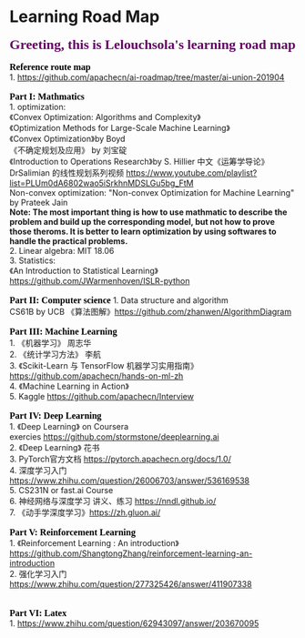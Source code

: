 # Learning Road Map
<font color=#660066 size=5 face="微软雅黑">**Greeting, this is Lelouchsola's learning road map**</font>
<br>
<br>
<font color=#000000 size=3 face="微软雅黑">**Reference route map**</font>
<br>
    1. https://github.com/apachecn/ai-roadmap/tree/master/ai-union-201904
<br>
<br>
<font color=#000000 size=3 face="微软雅黑">**Part I: Mathmatics**</font>
<br>
    1. optimization: <br>
        《Convex Optimization: Algorithms and Complexity》<br>
        《Optimization Methods for Large-Scale Machine Learning》<br>
        《Convex Optimization》by Boyd <br>
        《不确定规划及应用》 by 刘宝碇 <br>
        《Introduction to Operations Research》by S. Hillier 中文《运筹学导论》<br>
         DrSalimian 的线性规划系列视频 https://www.youtube.com/playlist?list=PLUm0dA6802wao5iSrkhnMDSLGu5bg_FtM <br>
         Non-convex optimization: "Non-convex Optimization for Machine Learning" by Prateek Jain <br>
         **Note: The most important thing is how to use mathmatic to describe the problem and build up the corresponding model, but not how to prove those theroms. It is better to learn optimization by using softwares to handle the practical problems.** <br>
    2. Linear algebra: MIT 18.06<br>
    3. Statistics:<br>
        《An Introduction to Statistical Learning》 https://github.com/JWarmenhoven/ISLR-python
<br>
<br>
<font color=#000000 size=3 face="微软雅黑">**Part II: Computer science**  </font>
    1. Data structure and algorithm  
         CS61B by UCB
        《算法图解》https://github.com/zhanwen/AlgorithmDiagram
<br>
<br>
<font color=#000000 size=3 face="微软雅黑">**Part III: Machine Learning**  </font>
<br>
    1. 《机器学习》 周志华  
    2. 《统计学习方法》 李航  
    3. 《Scikit-Learn 与 TensorFlow 机器学习实用指南》 https://github.com/apachecn/hands-on-ml-zh  
    4. 《Machine Learning in Action》  
    5.  Kaggle https://github.com/apachecn/Interview
<br>
<br>
<font color=#000000 size=3 face="微软雅黑">**Part IV: Deep Learning**</font>
<br>
    1. 《Deep Learning》 on Coursera  
        exercies https://github.com/stormstone/deeplearning.ai  
    2. 《Deep Learning》 花书  
    3.  PyTorch官方文档 https://pytorch.apachecn.org/docs/1.0/  
    4. 深度学习入门 https://www.zhihu.com/question/26006703/answer/536169538  
    5. CS231N or fast.ai Course  
    6. 神经网络与深度学习 讲义、练习 https://nndl.github.io/  
    7. 《动手学深度学习》https://zh.gluon.ai/
<br>
<br>
<font color=#000000 size=3 face="微软雅黑">**Part V: Reinforcement Learning**</font>
<br>
    1. 《Reinforcement Learning : An introduction》  
        https://github.com/ShangtongZhang/reinforcement-learning-an-introduction  
    2. 强化学习入门 https://www.zhihu.com/question/277325426/answer/411907338  
<br>
<br>
<font color=#000000 size=3 face="微软雅黑">**Part VI: Latex**</font>
<br>
    1. https://www.zhihu.com/question/62943097/answer/203670095
